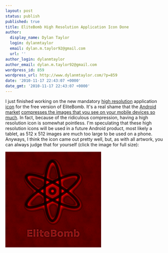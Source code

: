 ```yaml
---
layout: post
status: publish
published: true
title: EliteBomb High Resolution Application Icon Done
author:
  display_name: Dylan Taylor
  login: dylanmtaylor
  email: dylan.m.taylor92@gmail.com
  url: ''
author_login: dylanmtaylor
author_email: dylan.m.taylor92@gmail.com
wordpress_id: 859
wordpress_url: http://www.dylanmtaylor.com/?p=859
date: '2010-11-17 22:43:07 +0000'
date_gmt: '2010-11-17 22:43:07 +0000'
---
```

<p>I just finished working on the new mandatory <a class="zem_slink" title="Image resolution" rel="wikipedia" href="http://en.wikipedia.org/wiki/Image_resolution">high resolution</a> application <a class="zem_slink" title="Icon" rel="wikipedia" href="http://en.wikipedia.org/wiki/Icon">icon</a> for the free version of EliteBomb. It's a real shame that the <a class="zem_slink" title="Android Market" rel="homepage" href="http://www.android.com/market/">Android market</a> <a title="Android Market Compressed Version" href="/2010/11/17/elitebomb-high-resolution-application-icon-done/pqaaaauvuniz9af5xelevflog3ibpcspp8mfjxm1i2x_lggdfnn7co_9zj1qjwojjzkgbxakdldqor_zttjjikhpog0azfqvaxo2g3ou7leb2_hfjurz96egz3du/">compresses the images that you see on your mobile devices so much</a>. In fact, because of the ridiculous compression, having a high resolution icon is somewhat pointless. I'm speculating that these high resolution icons will be used in a future Android product, most likely a tablet, as 512 x 512 images are much too large to be used on a phone. Anyways, I think the icon came out pretty well, but, as with all artwork, you can always judge that for yourself (click the image for full size):</p>
<p><a rel="attachment wp-att-858" href="/2010/11/17/elitebomb-high-resolution-application-icon-done/elitebomb-hires/"><img class="size-medium wp-image-858 alignnone" title="EliteBomb High Resolution Application Icon" src="/images/blog/2010/11/elitebomb-hires-300x300.png" alt="" width="300" height="300" /></a></p>
